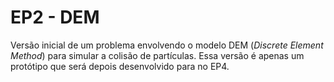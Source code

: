 # EP2 - DEM

Versão inicial de um problema envolvendo o modelo DEM (*Discrete Element Method*) para simular a colisão de partículas. Essa versão é apenas um protótipo que será depois desenvolvido para no EP4.